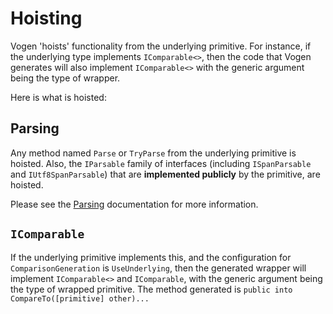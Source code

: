 # Hoisting

Vogen 'hoists' functionality from the underlying primitive. For instance, if the underlying type implements `IComparable<>`, then the code that Vogen generates will also implement `IComparable<>` with the generic argument being the type of wrapper.

Here is what is hoisted:

## Parsing        

Any method named `Parse` or `TryParse` from the underlying primitive is hoisted. Also, the `IParsable` family of interfaces (including `ISpanParsable` and `IUtf8SpanParsable`) that are **implemented publicly** by the primitive, are hoisted.

Please see the [Parsing](Parsing.md) documentation for more information.

## `IComparable`

If the underlying primitive implements this, and the configuration for `ComparisonGeneration` is `UseUnderlying`, then the generated wrapper will implement `IComparable<>` and `IComparable`, with the generic argument being the type of wrapped primitive.
The method generated is `public into CompareTo([primitive] other)...`
